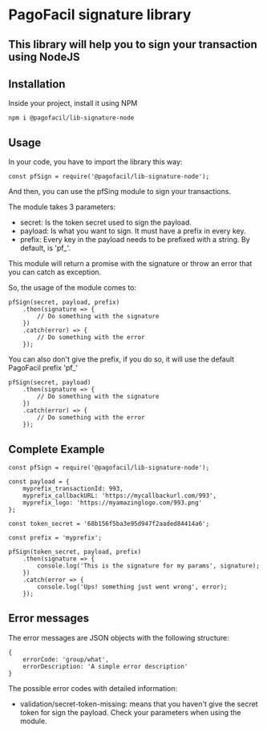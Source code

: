 # PagoFacil signature library

## This library will help you to sign your transaction using NodeJS

## Installation

Inside your project, install it using NPM

```
npm i @pagofacil/lib-signature-node
```

## Usage

In your code, you have to import the library this way:

```
const pfSign = require('@pagofacil/lib-signature-node');
```

And then, you can use the pfSing module to sign your transactions.

The module takes 3 parameters:

- secret: Is the token secret used to sign the payload.
- payload: Is what you want to sign. It must have a prefix in every key.
- prefix: Every key in the payload needs to be prefixed with a string. By default, is 'pf_'.

This module will return a promise with the signature or throw an error that you can catch as exception.

So, the usage of the module comes to:

```
pfSign(secret, payload, prefix)
    .then(signature => {
        // Do something with the signature
    })
    .catch(error) => {
        // Do something with the error
    });
```

You can also don't give the prefix, if you do so, it will use the default PagoFacil prefix 'pf_'
```
pfSign(secret, payload)
    .then(signature => {
        // Do something with the signature
    })
    .catch(error) => {
        // Do something with the error
    });
```


## Complete Example
```
const pfSign = require('@pagofacil/lib-signature-node');

const payload = {
    myprefix_transactionId: 993,
    myprefix_callbackURL: 'https://mycallbackurl.com/993',
    myprefix_logo: 'https://myamazinglogo.com/993.png'
};

const token_secret = '68b156f5ba3e95d947f2aaded84414a6';

const prefix = 'myprefix';

pfSign(token_secret, payload, prefix)
    .then(signature => {
        console.log('This is the signature for my params', signature);
    })
    .catch(error => {
        console.log('Ups! something just went wrong', error);
    });
```
## Error messages

The error messages are JSON objects with the following structure:

```
{
    errorCode: 'group/what',
    errorDescription: 'A simple error description'
}
```

The possible error codes with detailed information:
- validation/secret-token-missing: means that you haven't give the secret token for sign the payload. Check your parameters when using the module.